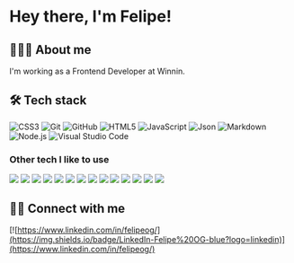 # Hey there, I'm Felipe!

## 👨🏻‍💻 About me

I'm working as a Frontend Developer at Winnin.

## 🛠 Tech stack

![CSS3](https://img.shields.io/badge/-CSS3-333333?style=flat&logo=CSS3&logoColor=ffffff)
![Git](https://img.shields.io/badge/-Git-333333?style=flat&logo=git&logoColor=ffffff)
![GitHub](https://img.shields.io/badge/-GitHub-333333?style=flat&logo=github&logoColor=ffffff)
![HTML5](https://img.shields.io/badge/-HTML5-333333?style=flat&logo=HTML5&logoColor=ffffff)
![JavaScript](https://img.shields.io/badge/-JavaScript-333333?style=flat&logo=javascript&logoColor=ffffff)
![Json](https://img.shields.io/badge/-Json-333333?style=flat&logo=json&logoColor=ffffff)
![Markdown](https://img.shields.io/badge/-Markdown-333333?style=flat&logo=markdown&logoColor=ffffff)
![Node.js](https://img.shields.io/badge/-Node.js-333333?style=flat&logo=node.js&logoColor=ffffff)
![Visual Studio Code](https://img.shields.io/badge/-Visual%20Studio%20Code-333333?style=flat&logo=visual-studio-code&logoColor=ffffff)

### Other tech I like to use

[![](https://img.shields.io/badge/-axios-333)](https://www.npmjs.com/package/axios)
[![](https://img.shields.io/badge/-classnames-333)](https://www.npmjs.com/package/classnames)
[![](https://img.shields.io/badge/-eslint-333)](https://www.npmjs.com/package/eslint)
[![](https://img.shields.io/badge/-glob-333)](https://www.npmjs.com/package/glob)
[![](https://img.shields.io/badge/-husky-333)](https://www.npmjs.com/package/husky)
[![](https://img.shields.io/badge/-jest-333)](https://www.npmjs.com/package/jest)
[![](https://img.shields.io/badge/-lint--staged-333)](https://www.npmjs.com/package/lint-staged)
[![](https://img.shields.io/badge/-parcel-333)](https://www.npmjs.com/package/parcel)
[![](https://img.shields.io/badge/-pixelmatch-333)](https://www.npmjs.com/package/pixelmatch)
[![](https://img.shields.io/badge/-pngjs-333)](https://www.npmjs.com/package/pngjs)
[![](https://img.shields.io/badge/-postcss-333)](https://www.npmjs.com/package/postcss)
[![](https://img.shields.io/badge/-prettier-333)](https://www.npmjs.com/package/prettier)
[![](https://img.shields.io/badge/-react-333)](https://www.npmjs.com/package/react)
[![](https://img.shields.io/badge/-typescript-333)](https://www.npmjs.com/package/typescript)

## 🤝🏻 Connect with me

[![https://www.linkedin.com/in/felipeog/](https://img.shields.io/badge/LinkedIn-Felipe%20OG-blue?logo=linkedin)](https://www.linkedin.com/in/felipeog/)
